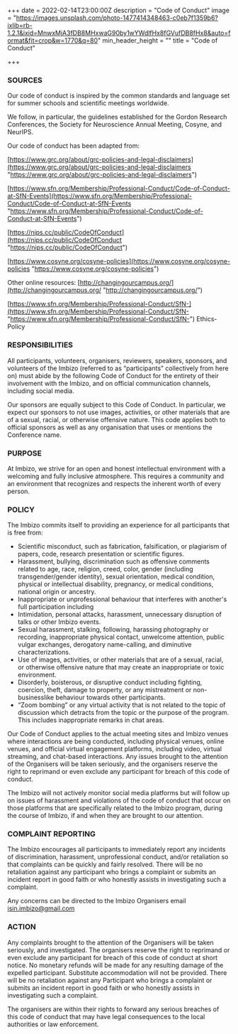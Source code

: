 +++
date = 2022-02-14T23:00:00Z
description = "Code of Conduct"
image = "https://images.unsplash.com/photo-1477414348463-c0eb7f1359b6?ixlib=rb-1.2.1&ixid=MnwxMjA3fDB8MHxwaG90by1wYWdlfHx8fGVufDB8fHx8&auto=format&fit=crop&w=1770&q=80"
min_header_height = ""
title = "Code of Conduct"

+++
### SOURCES

Our code of conduct is inspired by the common standards and language set for summer schools and scientific meetings worldwide.

We follow, in particular, the guidelines established for the Gordon Research Conferences, the Society for Neuroscience Annual Meeting, Cosyne, and NeurIPS.

Our code of conduct has been adapted from:

[https://www.grc.org/about/grc-policies-and-legal-disclaimers](https://www.grc.org/about/grc-policies-and-legal-disclaimers "https://www.grc.org/about/grc-policies-and-legal-disclaimers")

[https://www.sfn.org/Membership/Professional-Conduct/Code-of-Conduct-at-SfN-Events](https://www.sfn.org/Membership/Professional-Conduct/Code-of-Conduct-at-SfN-Events "https://www.sfn.org/Membership/Professional-Conduct/Code-of-Conduct-at-SfN-Events")

[https://nips.cc/public/CodeOfConduct](https://nips.cc/public/CodeOfConduct "https://nips.cc/public/CodeOfConduct")

[https://www.cosyne.org/cosyne-policies](https://www.cosyne.org/cosyne-policies "https://www.cosyne.org/cosyne-policies")

Other online resources: [http://changingourcampus.org/](http://changingourcampus.org/ "http://changingourcampus.org/")

[https://www.sfn.org/Membership/Professional-Conduct/SfN-](https://www.sfn.org/Membership/Professional-Conduct/SfN- "https://www.sfn.org/Membership/Professional-Conduct/SfN-") Ethics-Policy

### RESPONSIBILITIES

All participants, volunteers, organisers, reviewers, speakers, sponsors, and volunteers of the Imbizo (referred to as “participants” collectively from here on) must abide by the following Code of Conduct for the entirety of their involvement with the Imbizo, and on official communication channels, including social media.

Our sponsors are equally subject to this Code of Conduct. In particular, we expect our sponsors to not use images, activities, or other materials that are of a sexual, racial, or otherwise offensive nature. This code applies both to official sponsors as well as any organisation that uses or mentions the Conference name.

### PURPOSE

At Imbizo, we strive for an open and honest intellectual environment with a welcoming and fully inclusive atmosphere. This requires a community and an environment that recognizes and respects the inherent worth of every person.

### POLICY

The Imbizo commits itself to providing an experience for all participants that is free from:

* Scientific misconduct, such as fabrication, falsification, or plagiarism of papers, code,  research presentation or scientific figures.
* Harassment, bullying, discrimination such as offensive comments related to age, race, religion, creed, color, gender (including transgender/gender identity), sexual orientation, medical condition, physical or intellectual disability, pregnancy, or medical conditions, national origin or ancestry.
* Inappropriate or unprofessional behaviour that interferes with another's full participation including
* Intimidation, personal attacks, harassment, unnecessary disruption of talks or other Imbizo events.
* Sexual harassment, stalking, following, harassing photography or recording, inappropriate physical contact, unwelcome attention, public vulgar exchanges, derogatory name-calling, and diminutive characterizations.
* Use of images, activities, or other materials that are of a sexual, racial, or otherwise offensive nature that may create an inappropriate or toxic environment.
* Disorderly, boisterous, or disruptive conduct including fighting, coercion, theft, damage to property, or any mistreatment or non-businesslike behaviour towards other participants.
* “Zoom bombing” or any virtual activity that is not related to the topic of discussion which detracts from the topic or the purpose of the program. This includes inappropriate remarks in chat areas.

Our Code of Conduct applies to the actual meeting sites and Imbizo venues where interactions are being conducted, including physical venues, online venues, and official virtual engagement platforms, including video, virtual streaming, and chat-based interactions. Any issues brought to the attention of the Organisers will be taken seriously, and the organisers reserve the right to reprimand or even exclude any participant for breach of this code of conduct.

The Imbizo will not actively monitor social media platforms but will follow up on issues of harassment and violations of the code of conduct that occur on those platforms that are specifically related to the Imbizo program, during the course of Imbizo, if and when they are brought to our attention.

### COMPLAINT REPORTING

The Imbizo encourages all participants to immediately report any incidents of discrimination, harassment, unprofessional conduct, and/or retaliation so that complaints can be quickly and fairly resolved. There will be no retaliation against any participant who brings a complaint or submits an incident report in good faith or who honestly assists in investigating such a complaint.

Any concerns can be directed to the Imbizo Organisers email isin.imbizo@gmail.com

### ACTION

Any complaints brought to the attention of the Organisers will be taken seriously, and investigated. The organisers reserve the right to reprimand or even exclude any participant for breach of this code of conduct at short notice. No monetary refunds will be made for any resulting damage of the expelled participant. Substitute accommodation will not be provided. There will be no retaliation against any Participant who brings a complaint or submits an incident report in good faith or who honestly assists in investigating such a complaint.

The organisers are within their rights to forward any serious breaches of this code of conduct that may have legal consequences to the local authorities or law enforcement.